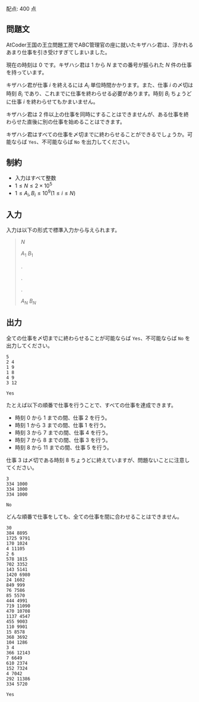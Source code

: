 配点: $400$ 点

## 問題文

AtCoder王国の王立問題工房でABC管理官の座に就いたキザハシ君は、浮かれるあまり仕事を引き受けすぎてしまいました。

現在の時刻は $0$ です。キザハシ君は $1$ から $N$ までの番号が振られた $N$ 件の仕事を持っています。

キザハシ君が仕事 $i$ を終えるには $A_i$ 単位時間かかります。また、仕事 $i$ の〆切は時刻 $B_i$ であり、これまでに仕事を終わらせる必要があります。時刻 $B_i$ ちょうどに仕事 $i$ を終わらせてもかまいません。

キザハシ君は $2$ 件以上の仕事を同時にすることはできませんが、ある仕事を終わらせた直後に別の仕事を始めることはできます。

キザハシ君はすべての仕事を〆切までに終わらせることができるでしょうか。可能ならば `Yes`、不可能ならば `No` を出力してください。

## 制約

- 入力はすべて整数
- $1 \leq N \leq 2 \times 10^5$
- $1 \leq A_i, B_i \leq 10^9 (1 \leq i \leq N)$

## 入力

入力は以下の形式で標準入力から与えられます。

> $N$
> 
> $A_1$ $B_1$
> 
> $.$
> 
> $.$
> 
> $.$
> 
> $A_N$ $B_N$

## 出力

全ての仕事を〆切までに終わらせることが可能ならば `Yes`、不可能ならば `No` を出力してください。

```input1
5
2 4
1 9
1 8
4 9
3 12
```

```output1
Yes
```

たとえば以下の順番で仕事を行うことで、すべての仕事を達成できます。

- 時刻 $0$ から $1$ までの間、仕事 $2$ を行う。
- 時刻 $1$ から $3$ までの間、仕事 $1$ を行う。
- 時刻 $3$ から $7$ までの間、仕事 $4$ を行う。
- 時刻 $7$ から $8$ までの間、仕事 $3$ を行う。
- 時刻 $8$ から $11$ までの間、仕事 $5$ を行う。

仕事 $3$ は〆切である時刻 $8$ ちょうどに終えていますが、問題ないことに注意してください。

```input2
3
334 1000
334 1000
334 1000
```

```output2
No
```

どんな順番で仕事をしても、全ての仕事を間に合わせることはできません。

```input3
30
384 8895
1725 9791
170 1024
4 11105
2 6
578 1815
702 3352
143 5141
1420 6980
24 1602
849 999
76 7586
85 5570
444 4991
719 11090
470 10708
1137 4547
455 9003
110 9901
15 8578
368 3692
104 1286
3 4
366 12143
7 6649
610 2374
152 7324
4 7042
292 11386
334 5720
```

```output3
Yes
```